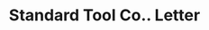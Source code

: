 ---
doi: 10.7916/D8P85Q0K
date_other: '1914'
date_other_textual: '1914'
form: correspondence
genre:
- Letters (correspondence)
name:
- Standard Tool Co.
object_in_context_url: https://biggert.cul.columbia.edu/items/view/ave_biggert_01289
subject_hierarchical_geographic:
- Cleveland, Ohio, United States
subject_name:
- Standard Tool Co.
title: Standard Tool Co.. Letter
sort_title: Standard Tool Co.. Letter
call_number: ave_biggert_01289
coordinates:
- 41.48222222222223,-81.66972222222223
pid: ave_biggert_01289
identifiers: ave_biggert_01289
thumbnail: https://derivativo-2.library.columbia.edu/iiif/2/ldpd:343142/full/!256,256/0/native.jpg
permalink: /biggert/ave_biggert_01289/
layout: iiif-image-page
---